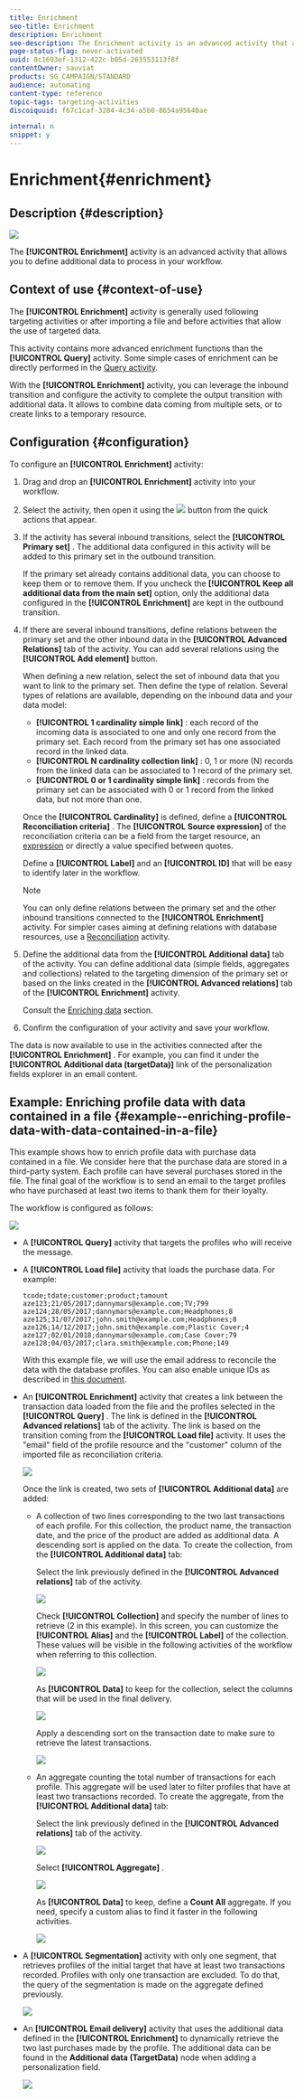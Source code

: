 ```yaml
---
title: Enrichment
seo-title: Enrichment
description: Enrichment
seo-description: The Enrichment activity is an advanced activity that allows you to define additional data to process in your workflow.
page-status-flag: never-activated
uuid: 8c1693ef-1312-422c-b05d-263553113f8f
contentOwner: sauviat
products: SG_CAMPAIGN/STANDARD
audience: automating
content-type: reference
topic-tags: targeting-activities
discoiquuid: f67c1caf-3284-4c34-a5b0-8654a95640ae

internal: n
snippet: y
---
```


# Enrichment{#enrichment}

## Description {#description}

![](assets/enrichment.png)

The **[!UICONTROL Enrichment]** activity is an advanced activity that allows you to define additional data to process in your workflow.

## Context of use {#context-of-use}

The **[!UICONTROL Enrichment]** activity is generally used following targeting activities or after importing a file and before activities that allow the use of targeted data.

This activity contains more advanced enrichment functions than the **[!UICONTROL Query]** activity. Some simple cases of enrichment can be directly performed in the [Query activity](../../automating/using/query.md#enriching-data).

With the **[!UICONTROL Enrichment]** activity, you can leverage the inbound transition and configure the activity to complete the output transition with additional data. It allows to combine data coming from multiple sets, or to create links to a temporary resource.

## Configuration {#configuration}

To configure an **[!UICONTROL Enrichment]** activity:

1. Drag and drop an **[!UICONTROL Enrichment]** activity into your workflow.
1. Select the activity, then open it using the ![](assets/edit_darkgrey-24px.png) button from the quick actions that appear.
1. If the activity has several inbound transitions, select the **[!UICONTROL Primary set]** . The additional data configured in this activity will be added to this primary set in the outbound transition.

   If the primary set already contains additional data, you can choose to keep them or to remove them. If you uncheck the **[!UICONTROL Keep all additional data from the main set]** option, only the additional data configured in the **[!UICONTROL Enrichment]** are kept in the outbound transition.

1. If there are several inbound transitions, define relations between the primary set and the other inbound data in the **[!UICONTROL Advanced Relations]** tab of the activity. You can add several relations using the **[!UICONTROL Add element]** button.

   When defining a new relation, select the set of inbound data that you want to link to the primary set. Then define the type of relation. Several types of relations are available, depending on the inbound data and your data model:

    * **[!UICONTROL 1 cardinality simple link]** : each record of the incoming data is associated to one and only one record from the primary set. Each record from the primary set has one associated record in the linked data.
    * **[!UICONTROL N cardinality collection link]** : 0, 1 or more (N) records from the linked data can be associated to 1 record of the primary set.
    * **[!UICONTROL 0 or 1 cardinality simple link]** : records from the primary set can be associated with 0 or 1 record from the linked data, but not more than one.

   Once the **[!UICONTROL Cardinality]** is defined, define a **[!UICONTROL Reconciliation criteria]** . The **[!UICONTROL Source expression]** of the reconciliation criteria can be a field from the target resource, an [expression](../../automating/using/advanced-expression-editing.md) or directly a value specified between quotes.

   Define a **[!UICONTROL Label]** and an **[!UICONTROL ID]** that will be easy to identify later in the workflow.

   >[!NOTE]
   >
   >You can only define relations between the primary set and the other inbound transitions connected to the **[!UICONTROL Enrichment]** activity. For simpler cases aiming at defining relations with database resources, use a [Reconciliation](../../automating/using/reconciliation.md) activity.

1. Define the additional data from the **[!UICONTROL Additional data]** tab of the activity. You can define additional data (simple fields, aggregates and collections) related to the targeting dimension of the primary set or based on the links created in the **[!UICONTROL Advanced relations]** tab of the **[!UICONTROL Enrichment]** activity.

   Consult the [Enriching data](../../automating/using/query.md#enriching-data) section.

1. Confirm the configuration of your activity and save your workflow.

The data is now available to use in the activities connected after the **[!UICONTROL Enrichment]** . For example, you can find it under the **[!UICONTROL Additional data (targetData)]** link of the personalization fields explorer in an email content.

## Example: Enriching profile data with data contained in a file {#example--enriching-profile-data-with-data-contained-in-a-file}

This example shows how to enrich profile data with purchase data contained in a file. We consider here that the purchase data are stored in a third-party system. Each profile can have several purchases stored in the file. The final goal of the workflow is to send an email to the target profiles who have purchased at least two items to thank them for their loyalty.

The workflow is configured as follows:

![](assets/enrichment_example_workflow.png)

* A **[!UICONTROL Query]** activity that targets the profiles who will receive the message.
* A **[!UICONTROL Load file]** activity that loads the purchase data. For example:

  ```
  tcode;tdate;customer;product;tamount
  aze123;21/05/2017;dannymars@example.com;TV;799
  aze124;28/05/2017;dannymars@example.com;Headphones;8
  aze125;31/07/2017;john.smith@example.com;Headphones;8
  aze126;14/12/2017;john.smith@example.com;Plastic Cover;4
  aze127;02/01/2018;dannymars@example.com;Case Cover;79
  aze128;04/03/2017;clara.smith@example.com;Phone;149
  ```

  With this example file, we will use the email address to reconcile the data with the database profiles. You can also enable unique IDs as described in [this document](../../developing/using/configuring-the-resource-s-data-structure.md#generating-a-unique-id-for-profiles-and-custom-resources).

* An **[!UICONTROL Enrichment]** activity that creates a link between the transaction data loaded from the file and the profiles selected in the **[!UICONTROL Query]** . The link is defined in the **[!UICONTROL Advanced relations]** tab of the activity. The link is based on the transition coming from the **[!UICONTROL Load file]** activity. It uses the "email" field of the profile resource and the "customer" column of the imported file as reconciliation criteria. 

  ![](assets/enrichment_example_workflow2.png)

  Once the link is created, two sets of **[!UICONTROL Additional data]** are added:

    * A collection of two lines corresponding to the two last transactions of each profile. For this collection, the product name, the transaction date, and the price of the product are added as additional data. A descending sort is applied on the data. To create the collection, from the **[!UICONTROL Additional data]** tab:

      Select the link previously defined in the **[!UICONTROL Advanced relations]** tab of the activity.
    
      ![](assets/enrichment_example_workflow3.png)

      Check **[!UICONTROL Collection]** and specify the number of lines to retrieve (2 in this example). In this screen, you can customize the **[!UICONTROL Alias]** and the **[!UICONTROL Label]** of the collection. These values will be visible in the following activities of the workflow when referring to this collection.
    
      ![](assets/enrichment_example_workflow4.png)

      As **[!UICONTROL Data]** to keep for the collection, select the columns that will be used in the final delivery.
    
      ![](assets/enrichment_example_workflow6.png)

      Apply a descending sort on the transaction date to make sure to retrieve the latest transactions.
    
      ![](assets/enrichment_example_workflow7.png)

    * An aggregate counting the total number of transactions for each profile. This aggregate will be used later to filter profiles that have at least two transactions recorded. To create the aggregate, from the **[!UICONTROL Additional data]** tab:

      Select the link previously defined in the **[!UICONTROL Advanced relations]** tab of the activity.
    
      ![](assets/enrichment_example_workflow3.png)

      Select **[!UICONTROL Aggregate]** .
    
      ![](assets/enrichment_example_workflow8.png)

      As **[!UICONTROL Data]** to keep, define a **Count All** aggregate. If you need, specify a custom alias to find it faster in the following activities.
    
      ![](assets/enrichment_example_workflow9.png)

* A **[!UICONTROL Segmentation]** activity with only one segment, that retrieves profiles of the initial target that have at least two transactions recorded. Profiles with only one transaction are excluded. To do that, the query of the segmentation is made on the aggregate defined previously.

  ![](assets/enrichment_example_workflow5.png)

* An **[!UICONTROL Email delivery]** activity that uses the additional data defined in the **[!UICONTROL Enrichment]** to dynamically retrieve the two last purchases made by the profile. The additional data can be found in the **Additional data (TargetData)** node when adding a personalization field.

  ![](assets/enrichment_example_workflow10.png)

